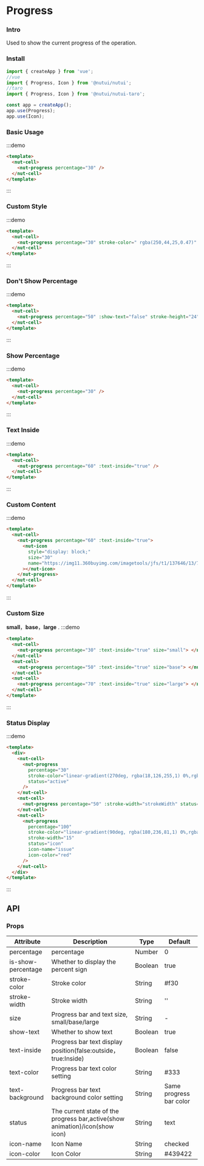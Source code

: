 # Progress

### Intro

Used to show the current progress of the operation.

### Install

```javascript
import { createApp } from 'vue';
//vue
import { Progress, Icon } from '@nutui/nutui';
//taro
import { Progress, Icon } from '@nutui/nutui-taro';

const app = createApp();
app.use(Progress);
app.use(Icon);
```

### Basic Usage

:::demo

```html
<template>
  <nut-cell>
    <nut-progress percentage="30" />
  </nut-cell>
</template>
```

:::

### Custom Style

:::demo

```html
<template>
  <nut-cell>
    <nut-progress percentage="30" stroke-color=" rgba(250,44,25,0.47)" stroke-width="20" text-color="red" />
  </nut-cell>
</template>
```

:::

### Don't Show Percentage

:::demo

```html
<template>
  <nut-cell>
    <nut-progress percentage="50" :show-text="false" stroke-height="24" />
  </nut-cell>
</template>
```

:::

### Show Percentage

:::demo

```html
<template>
  <nut-cell>
    <nut-progress percentage="30" />
  </nut-cell>
</template>
```

:::

### Text Inside

:::demo

```html
<template>
  <nut-cell>
    <nut-progress percentage="60" :text-inside="true" />
  </nut-cell>
</template>
```

:::

### Custom Content

:::demo

```html
<template>
  <nut-cell>
    <nut-progress percentage="60" :text-inside="true">
      <nut-icon
        style="display: block;"
        size="30"
        name="https://img11.360buyimg.com/imagetools/jfs/t1/137646/13/7132/1648/5f4c748bE43da8ddd/a3f06d51dcae7b60.png"
      ></nut-icon>
    </nut-progress>
  </nut-cell>
</template>
```

:::

### Custom Size

**small**，**base**，**large** .
:::demo

```html
<template>
  <nut-cell>
    <nut-progress percentage="30" :text-inside="true" size="small"> </nut-progress>
  </nut-cell>
  <nut-cell>
    <nut-progress percentage="50" :text-inside="true" size="base"> </nut-progress>
  </nut-cell>
  <nut-cell>
    <nut-progress percentage="70" :text-inside="true" size="large"> </nut-progress>
  </nut-cell>
</template>
```

:::

### Status Display

:::demo

```html
<template>
  <div>
    <nut-cell>
      <nut-progress
        percentage="30"
        stroke-color="linear-gradient(270deg, rgba(18,126,255,1) 0%,rgba(32,147,255,1) 32.815625%,rgba(13,242,204,1) 100%)"
        status="active"
      />
    </nut-cell>
    <nut-cell>
      <nut-progress percentage="50" :stroke-width="strokeWidth" status="icon" />
    </nut-cell>
    <nut-cell>
      <nut-progress
        percentage="100"
        stroke-color="linear-gradient(90deg, rgba(180,236,81,1) 0%,rgba(66,147,33,1) 100%)"
        stroke-width="15"
        status="icon"
        icon-name="issue"
        icon-color="red"
      />
    </nut-cell>
  </div>
</template>
```

:::

## API

### Props

| Attribute          | Description                                                                  | Type    | Default                 |
| ------------------ | ---------------------------------------------------------------------------- | ------- | ----------------------- |
| percentage         | percentage                                                                   | Number  | 0                       |
| is-show-percentage | Whether to display the percent sign                                          | Boolean | true                    |
| stroke-color       | Stroke color                                                                 | String  | #f30                    |
| stroke-width       | Stroke width                                                                 | String  | ''                      |
| size               | Progress bar and text size, small/base/large                                 | String  | -                       |
| show-text          | Whether to show text                                                         | Boolean | true                    |
| text-inside        | Progress bar text display position(false:outside，true:Inside)               | Boolean | false                   |
| text-color         | Progress bar text color setting                                              | String  | #333                    |
| text-background    | Progress bar text background color setting                                   | String  | Same progress bar color |
| status             | The current state of the progress bar,active(show animation)/icon(show icon) | String  | text                    |
| icon-name          | Icon Name                                                                    | String  | checked                 |
| icon-color         | Icon Color                                                                   | String  | #439422                 |

